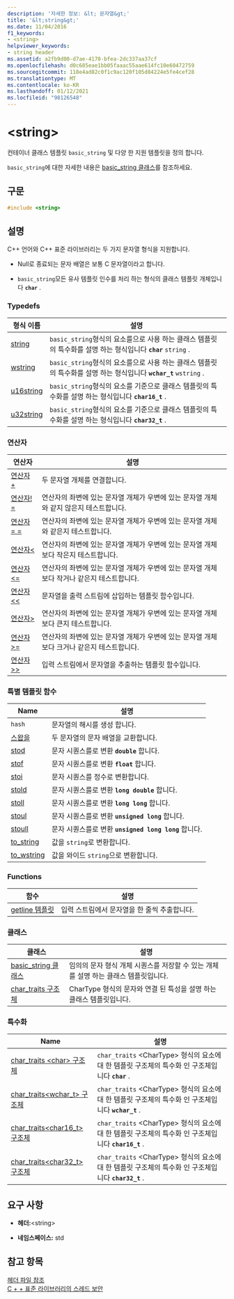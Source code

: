```yaml
---
description: '자세한 정보: &lt; 문자열&gt;'
title: '&lt;string&gt;'
ms.date: 11/04/2016
f1_keywords:
- <string>
helpviewer_keywords:
- string header
ms.assetid: a2fb9d00-d7ae-4170-bfea-2dc337aa37cf
ms.openlocfilehash: d0c685eae1bb05faaac55aae614fc10e60472759
ms.sourcegitcommit: 118e4ad82c0f1c9ac120f105d84224e5fe4cef28
ms.translationtype: MT
ms.contentlocale: ko-KR
ms.lasthandoff: 01/12/2021
ms.locfileid: "98126548"
---
```

# <a name="ltstringgt"></a>&lt;string&gt;

컨테이너 클래스 템플릿 `basic_string` 및 다양 한 지원 템플릿을 정의 합니다.

`basic_string`에 대한 자세한 내용은 [basic_string 클래스](../standard-library/basic-string-class.md)를 참조하세요.

## <a name="syntax"></a>구문

```cpp
#include <string>
```

## <a name="remarks"></a>설명

C++ 언어와 C++ 표준 라이브러리는 두 가지 문자열 형식을 지원합니다.

- Null로 종료되는 문자 배열은 보통 C 문자열이라고 합니다.

- `basic_string`모든 유사 템플릿 인수를 처리 하는 형식의 클래스 템플릿 개체입니다 **`char`** .

### <a name="typedefs"></a>Typedefs

|형식 이름|설명|
|-|-|
|[string](../standard-library/string-typedefs.md#string)|`basic_string`형식의 요소를으로 사용 하는 클래스 템플릿의 특수화를 설명 하는 형식입니다 **`char`** `string` .|
|[wstring](../standard-library/string-typedefs.md#wstring)|`basic_string`형식의 요소를으로 사용 하는 클래스 템플릿의 특수화를 설명 하는 형식입니다 **`wchar_t`** `wstring` .|
|[u16string](../standard-library/string-typedefs.md#u16string)|`basic_string`형식의 요소를 기준으로 클래스 템플릿의 특수화를 설명 하는 형식입니다 **`char16_t`** .|
|[u32string](../standard-library/string-typedefs.md#u32string)|`basic_string`형식의 요소를 기준으로 클래스 템플릿의 특수화를 설명 하는 형식입니다 **`char32_t`** .|

### <a name="operators"></a>연산자

|연산자|설명|
|-|-|
|[연산자 +](../standard-library/string-operators.md#op_add)|두 문자열 개체를 연결합니다.|
|[연산자! =](../standard-library/string-operators.md#op_neq)|연산자의 좌변에 있는 문자열 개체가 우변에 있는 문자열 개체와 같지 않은지 테스트합니다.|
|[연산자 = =](../standard-library/string-operators.md#op_eq_eq)|연산자의 좌변에 있는 문자열 개체가 우변에 있는 문자열 개체와 같은지 테스트합니다.|
|[연산자<](../standard-library/string-operators.md#op_lt)|연산자의 좌변에 있는 문자열 개체가 우변에 있는 문자열 개체보다 작은지 테스트합니다.|
|[연산자<=](../standard-library/string-operators.md#op_lt_eq)|연산자의 좌변에 있는 문자열 개체가 우변에 있는 문자열 개체보다 작거나 같은지 테스트합니다.|
|[연산자<\<](../standard-library/string-operators.md#op_lt_lt)|문자열을 출력 스트림에 삽입하는 템플릿 함수입니다.|
|[연산자>](../standard-library/string-operators.md#op_gt)|연산자의 좌변에 있는 문자열 개체가 우변에 있는 문자열 개체보다 큰지 테스트합니다.|
|[연산자>=](../standard-library/string-operators.md#op_gt_eq)|연산자의 좌변에 있는 문자열 개체가 우변에 있는 문자열 개체보다 크거나 같은지 테스트합니다.|
|[연산자>>](../standard-library/string-operators.md#op_gt_gt)|입력 스트림에서 문자열을 추출하는 템플릿 함수입니다.|

### <a name="specialized-template-functions"></a>특별 템플릿 함수

|Name|설명|
|-|-|
|`hash`|문자열의 해시를 생성 합니다.|
|[스왑을](../standard-library/string-functions.md#swap)|두 문자열의 문자 배열을 교환합니다.|
|[stod](../standard-library/string-functions.md#stod)|문자 시퀀스를로 변환 **`double`** 합니다.|
|[stof](../standard-library/string-functions.md#stof)|문자 시퀀스를로 변환 **`float`** 합니다.|
|[stoi](../standard-library/string-functions.md#stoi)|문자 시퀀스를 정수로 변환합니다.|
|[stold](../standard-library/string-functions.md#stold)|문자 시퀀스를로 변환 **`long double`** 합니다.|
|[stoll](../standard-library/string-functions.md#stoll)|문자 시퀀스를로 변환 **`long long`** 합니다.|
|[stoul](../standard-library/string-functions.md#stoul)|문자 시퀀스를로 변환 **`unsigned long`** 합니다.|
|[stoull](../standard-library/string-functions.md#stoull)|문자 시퀀스를로 변환 **`unsigned long long`** 합니다.|
|[to_string](../standard-library/string-functions.md#to_string)|값을 `string`로 변환합니다.|
|[to_wstring](../standard-library/string-functions.md#to_wstring)|값을 와이드 `string`으로 변환합니다.|

### <a name="functions"></a>Functions

|함수|설명|
|-|-|
|[getline 템플릿](../standard-library/string-functions.md#getline)|입력 스트림에서 문자열을 한 줄씩 추출합니다.|

### <a name="classes"></a>클래스

|클래스|설명|
|-|-|
|[basic_string 클래스](../standard-library/basic-string-class.md)|임의의 문자 형식 개체 시퀀스를 저장할 수 있는 개체를 설명 하는 클래스 템플릿입니다.|
|[char_traits 구조체](../standard-library/char-traits-struct.md)|CharType 형식의 문자와 연결 된 특성을 설명 하는 클래스 템플릿입니다.|

### <a name="specializations"></a>특수화

|Name|설명|
|-|-|
|[char_traits \<char> 구조체](../standard-library/char-traits-char-struct.md)|`char_traits` \<CharType> 형식의 요소에 대 한 템플릿 구조체의 특수화 인 구조체입니다 **`char`** .|
|[char_traits<wchar_t> 구조체](../standard-library/char-traits-wchar-t-struct.md)|`char_traits` \<CharType> 형식의 요소에 대 한 템플릿 구조체의 특수화 인 구조체입니다 **`wchar_t`** .|
|[char_traits<char16_t> 구조체](../standard-library/char-traits-char16-t-struct.md)|`char_traits` \<CharType> 형식의 요소에 대 한 템플릿 구조체의 특수화 인 구조체입니다 **`char16_t`** .|
|[char_traits<char32_t> 구조체](../standard-library/char-traits-char32-t-struct.md)|`char_traits` \<CharType> 형식의 요소에 대 한 템플릿 구조체의 특수화 인 구조체입니다 **`char32_t`** .|

## <a name="requirements"></a>요구 사항

- **헤더:**\<string>

- **네임스페이스:** std

## <a name="see-also"></a>참고 항목

[헤더 파일 참조](../standard-library/cpp-standard-library-header-files.md)\
[C + + 표준 라이브러리의 스레드 보안](../standard-library/thread-safety-in-the-cpp-standard-library.md)
